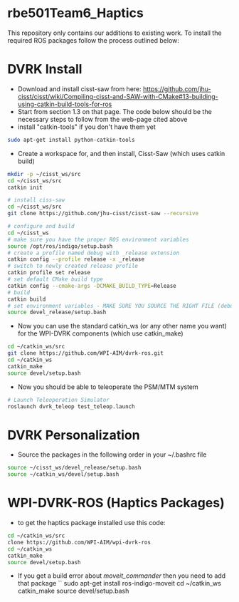 rbe501Team6_Haptics
====================
This repository only contains our additions to existing work. To install the required ROS packages follow the process outlined below:


# DVRK Install 
* Download and install cisst-saw from here: https://github.com/jhu-cisst/cisst/wiki/Compiling-cisst-and-SAW-with-CMake#13-building-using-catkin-build-tools-for-ros
* Start from section 1.3 on that page. The code below should be the necessary steps to follow from the web-page cited above
* install "catkin-tools" if you don't have them yet
```sh
sudo apt-get install python-catkin-tools
```

* Create a workspace for, and then install, Cisst-Saw (which uses catkin build)
```sh
mkdir -p ~/cisst_ws/src
cd ~/cisst_ws/src
catkin init

# install ciss-saw
cd ~/cisst_ws/src
git clone https://github.com/jhu-cisst/cisst-saw --recursive

# configure and build
cd ~/cisst_ws
# make sure you have the proper ROS environment variables
source /opt/ros/indigo/setup.bash
# create a profile named debug with _release extension
catkin config --profile release -x _release
# switch to newly created release profile
catkin profile set release
# set default CMake build type
catkin config --cmake-args -DCMAKE_BUILD_TYPE=Release
# build
catkin build
# set environment variables - MAKE SURE YOU SOURCE THE RIGHT FILE (debug vs. release)
source devel_release/setup.bash
```
* Now you can use the standard catkin_ws (or any other name you want) for the WPI-DVRK components (which use catkin_make)
```sh
cd ~/catkin_ws/src
git clone https://github.com/WPI-AIM/dvrk-ros.git
cd ~/catkin_ws
catkin_make
source devel/setup.bash
```
* Now you should be able to teleoperate the PSM/MTM system
```sh
# Launch Teleoperation Simulator
roslaunch dvrk_teleop test_teleop.launch
```
# DVRK 	Personalization
* Source the packages in the following order in your ~/.bashrc file
```sh
source ~/cisst_ws/devel_release/setup.bash
source ~/catkin_ws/devel/setup.bash
```

# WPI-DVRK-ROS (Haptics Packages)
* to get the haptics package installed use this code:
```sh
cd ~/catkin_ws/src
clone https://github.com/WPI-AIM/wpi-dvrk-ros
cd ~/catkin_ws
catkin_make
source devel/setup.bash
```
* If you get a build error about _moveit_commander_ then you need to add that package
``
sudo apt-get install ros-indigo-moveit
cd ~/catkin_ws
catkin_make
source devel/setup.bash
```
